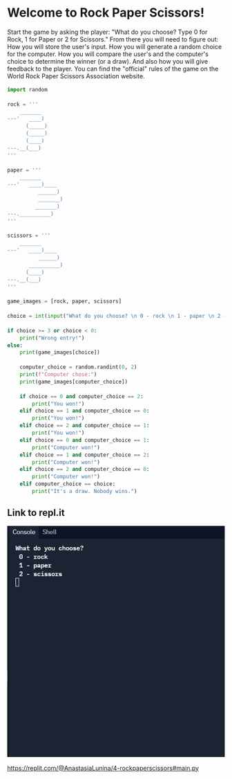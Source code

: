 # Welcome to Rock Paper Scissors! 

Start the game by asking the player:
"What do you choose? Type 0 for Rock, 1 for Paper or 2 for Scissors."
From there you will need to figure out:
How you will store the user's input.
How you will generate a random choice for the computer.
How you will compare the user's and the computer's choice to determine the winner (or a draw).
And also how you will give feedback to the player.
You can find the "official" rules of the game on the World Rock Paper Scissors Association website.

```python
import random

rock = '''
    _______
---'   ____)
      (_____)
      (_____)
      (____)
---.__(___)
'''

paper = '''
    _______
---'   ____)____
          ______)
          _______)
         _______)
---.__________)
'''

scissors = '''
    _______
---'   ____)____
          ______)
       __________)
      (____)
---.__(___)
'''

game_images = [rock, paper, scissors]

choice = int(input("What do you choose? \n 0 - rock \n 1 - paper \n 2 - scissors \n"))

if choice >= 3 or choice < 0:
    print("Wrong entry!")
else:  
    print(game_images[choice])

    computer_choice = random.randint(0, 2)
    print(f"Computer chose:")
    print(game_images[computer_choice])

    if choice == 0 and computer_choice == 2:
        print("You won!")
    elif choice == 1 and computer_choice == 0:
        print("You won!")
    elif choice == 2 and computer_choice == 1:
        print("You won!")
    elif choice == 0 and computer_choice == 1:
        print("Computer won!")
    elif choice == 1 and computer_choice == 2:
        print("Computer won!")
    elif choice == 2 and computer_choice == 0:
        print("Computer won!")
    elif computer_choice == choice:
        print("It's a draw. Nobody wins.")
```

## Link to repl.it

![](rock_paper_scissors.gif)

https://replit.com/@AnastasiaLunina/4-rockpaperscissors#main.py
